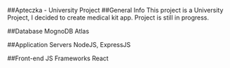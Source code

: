 ##Apteczka - University Project
##General Info
This project is a University Project, I decided to create medical kit app. Project is still in progress.

##Database
MognoDB Atlas

##Application Servers
NodeJS, ExpressJS

##Front-end JS Frameworks
React
